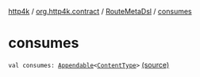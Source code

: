 [http4k](../../index.md) / [org.http4k.contract](../index.md) / [RouteMetaDsl](index.md) / [consumes](./consumes.md)

# consumes

`val consumes: `[`Appendable`](../../org.http4k.util/-appendable/index.md)`<`[`ContentType`](../../org.http4k.core/-content-type/index.md)`>` [(source)](https://github.com/http4k/http4k/blob/master/http4k-contract/src/main/kotlin/org/http4k/contract/routeMeta.kt#L35)